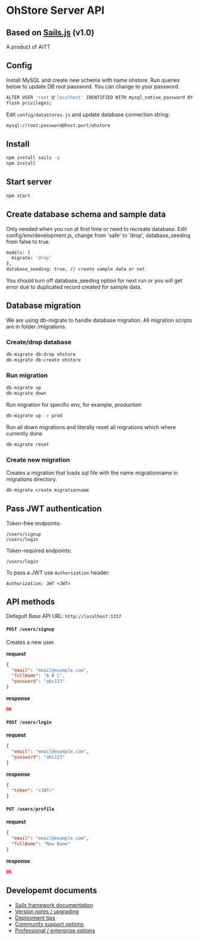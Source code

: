 # OhStore Server API
## Based on [Sails.js](http://sailsjs.com/) (v1.0)

A product of AITT

## Config
Install MySQL and create new schema with name ohstore. Run queries below to update DB root password. You can change to your password.
```bash
ALTER USER 'root'@'localhost' IDENTIFIED WITH mysql_native_password BY 'password';
flush privileges;
```

Edit `config/datastores.js` and update database connection string:
```bash
mysql://root:password@host:port/ohstore
```

## Install
```bash
npm install sails -g
npm install
```

## Start server
```bash
npm start
```

## Create database schema and sample data
Only needed when you run at first time or need to recreate database.
Edit config/env/development.js, change from 'safe' to 'drop', database_seeding from false to true.

```bash
models: {
  migrate: 'drop'
},
database_seeding: true, // create sample data or not
```

You should turn off database_seeding option for next run or you will get error due to duplicated record created for sample data.

## Database migration
We are using db-migrate to handle database migration. All migration scripts are in folder /migrations.

### Create/drop database
```bash
db-migrate db:drop ohstore
db-migrate db:create ohstore
```
### Run migration
```bash
db-migrate up
db-migrate down
```
Run migration for specific env, for example, production
```bash
db-migrate up -e prod
```
Run all down migrations and literally reset all migrations which where currently done
```bash
db-migrate reset
```
### Create new migration
Creates a migration that loads sql file with the name migrationname in migrations directory. 
```bash
db-migrate create migrationname
```

## Pass JWT authentication

Token-free endpoints: 
```
/users/signup
/users/login
```  

Token-required endpoints: 
```
/users/login
```

To pass a JWT use `Authorization` header: 
```
Authorization: JWT <JWT>
```

## API methods
Defagult Base API URL: `http://localhost:1337`
#### `POST /users/signup` 
Creates a new user.

__request__ 
```json
{
  "email": "email@example.com",
  "fullName": "A B C",
  "password": "abc123"
}
```

__response__
```json
OK
```


#### `POST /users/login` 
__request__ 
```json
{
  "email": "email@example.com",
  "password": "abc123"
}
```

__response__
```json
{
  "token": "<JWT>"
}
```

#### `PUT /users/profile` 
__request__ 
```json
{
  "email": "email@example.com",
  "fullName": "New Name"
}
```

__response__
```json
OK
```

## Developemt documents

+ [Sails framework documentation](https://sailsjs.com/get-started)
+ [Version notes / upgrading](https://sailsjs.com/documentation/upgrading)
+ [Deployment tips](https://sailsjs.com/documentation/concepts/deployment)
+ [Community support options](https://sailsjs.com/support)
+ [Professional / enterprise options](https://sailsjs.com/enterprise)
